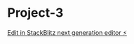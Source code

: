# Project-3

[Edit in StackBlitz next generation editor ⚡️](https://stackblitz.com/~/github.com/varthanhm/Project-3)